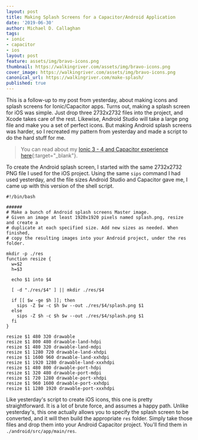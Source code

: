 ```yaml
---
layout: post
title: Making Splash Screens for a Capacitor/Android Application
date: '2019-06-30'
author: Michael D. Callaghan
tags: 
- ionic 
- capacitor
- ios
layout: post
feature: assets/img/bravo-icons.png
thumbnail: https://walkingriver.com/assets/img/bravo-icons.png
cover_image: https://walkingriver.com/assets/img/bravo-icons.png
canonical_url: https://walkingriver.com/make-splash/
published: true
---
```


This is a follow-up to my post from yesterday, about making icons and splash screens for Ionic/Capacitor apps. Turns out, making a splash screen for iOS was simple. Just drop three 2732x2732 files into the project, and Xcode takes care of the rest. Likewise, Android Studio will take a large png file and make you a set of perfect icons. But making Android splash screens was harder, so I recreated my pattern from yesterday and made a script to do the hard stuff for me.

<!--more-->

> You can read about my [Ionic 3 - 4 and Capacitor experience here](https://walkingriver.com/ionic-3-to-4/){:target="_blank"}.

To create the Android splash screen, I started with the same 2732x2732 PNG file I used for the iOS project. Using the same `sips` command I had used yesterday, and the file sizes Android Studio and Capacitor gave me, I came up with this version of the shell script. 

```
#!/bin/bash

###### 
# Make a bunch of Android splash screens Master image.
# Given an image at least 1920x1920 pixels named splash.png, resize and create a
# duplicate at each specified size. Add new sizes as needed. When finished,
# copy the resulting images into your Android project, under the res folder.

mkdir -p ./res
function resize {
  w=$2
  h=$3

  echo $1 into $4

  [ -d "./res/$4" ] || mkdir ./res/$4

  if [[ $w -ge $h ]]; then
    sips -Z $w -c $h $w --out ./res/$4/splash.png $1
  else
    sips -Z $h -c $h $w --out ./res/$4/splash.png $1
  fi
}

resize $1 480 320 drawable
resize $1 800 480 drawable-land-hdpi
resize $1 480 320 drawable-land-mdpi
resize $1 1280 720 drawable-land-xhdpi
resize $1 1600 960 drawable-land-xxhdpi
resize $1 1920 1280 drawable-land-xxxhdpi
resize $1 480 800 drawable-port-hdpi
resize $1 320 480 drawable-port-mdpi
resize $1 720 1280 drawable-port-xhdpi
resize $1 960 1600 drawable-port-xxhdpi
resize $1 1280 1920 drawable-port-xxxhdpi
```

Like yesterday's script to create iOS icons, this one is pretty straightforward. It is a lot of brute force, and assumes a happy path. Unlike yesterday's, this one actually allows you to specify the splash screen to be converted, and it will then build the appropriate `res` folder. Simply take those files and drop them into your Android Capacitor project. You'll find them in `./android/src/app/main/res`.

